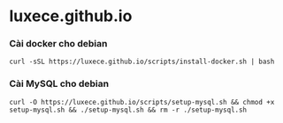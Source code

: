 # luxece.github.io

### Cài docker cho debian
    curl -sSL https://luxece.github.io/scripts/install-docker.sh | bash

### Cài MySQL cho debian
    curl -O https://luxece.github.io/scripts/setup-mysql.sh && chmod +x setup-mysql.sh && ./setup-mysql.sh && rm -r ./setup-mysql.sh